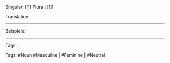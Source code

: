Singular: [[]]
Plural: [[]]

Translation:

---
Beispiele:



---
Tags: 

Tags: 
#Noun
#Masculine | #Feminine | #Neutral
